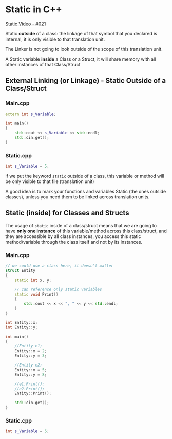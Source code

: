# Static in C++

[Static Video - #021](https://www.youtube.com/watch?v=f3FVU-iwNuA&index=21&list=PLlrATfBNZ98dudnM48yfGUldqGD0S4FFb)

Static **outside** of a class: the linkage of that symbol that you declared is internal, it is only visible to that translation unit.

The Linker is not going to look outside of the scope of this translation unit.

A Static variable **inside** a Class or a Struct, it will share memory with all other instances of that Class/Struct

## External Linking (or Linkage) - Static Outside of a Class/Struct

### Main.cpp

```cpp
extern int s_Variable;

int main()
{
    std::cout << s_Variable << std::endl;
    std::cin.get();
}
```

### Static.cpp

```cpp
int s_Variable = 5;
```

if we put the keyword `static` outside of a class, this variable or method will be only visible to that file (translation unit)

A good idea is to mark your functions and variables Static (the ones outside classes), unless you need them to be linked across translation units.

## Static (inside) for Classes and Structs

The usage of `static` inside of a class/struct means that we are going to have **only one instance** of this variable/method across this class/struct, and they are accessible by all class instances, you access this static method/variable through the class itself and not by its instances.

### Main.cpp

```cpp
// we could use a class here, it doesn't matter
struct Entity
{
    static int x, y;

    // can reference only static variables
    static void Print()
    {
        std::cout << x << ", " << y << std::endl;
    }
}

int Entity::x;
int Entity::y;

int main()
{
    //Entity e1;
    Entity::x = 2;
    Entity::y = 3;

    //Entity e2;
    Entity::x = 5;
    Entity::y = 8;

    //e1.Print();
    //e2.Print();
    Entity::Print();

    std::cin.get();
}
```

### Static.cpp

```cpp
int s_Variable = 5;
```